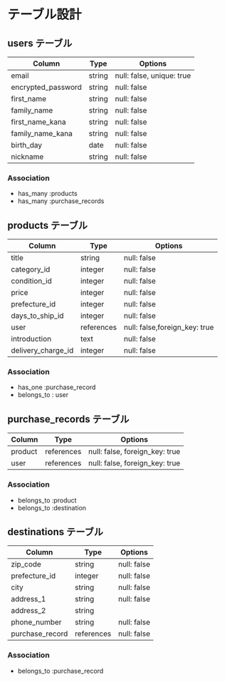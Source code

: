 
# テーブル設計

## users テーブル

| Column             | Type   | Options                    |
| ------------------ | ------ | -------------------------- |
| email              | string | null: false, unique: true  |
| encrypted_password | string | null: false                |
| first_name         | string | null: false                |
| family_name        | string | null: false                |
| first_name_kana    | string | null: false                |
| family_name_kana   | string | null: false                |
| birth_day          | date   | null: false                |
| nickname           | string | null: false                |

### Association

- has_many :products
- has_many :purchase_records


## products テーブル

| Column             | Type       | Options                        |
| ------------------ | ---------- | ------------------------------ |
| title              | string     | null: false                    |
| category_id        | integer    | null: false                    |
| condition_id       | integer    | null: false                    |
| price              | integer    | null: false                    |
| prefecture_id      | integer    | null: false                    |
| days_to_ship_id    | integer    | null: false                    |
| user               | references | null: false,foreign_key: true  |
| introduction       | text       | null: false                    |
| delivery_charge_id | integer    | null: false                    |


### Association

- has_one :purchase_record
- belongs_to : user

## purchase_records テーブル

| Column      | Type       | Options                        |
| ----------- | ---------- | ------------------------------ |
| product     | references | null: false, foreign_key: true |
| user        | references | null: false, foreign_key: true |

### Association

- belongs_to :product
- belongs_to :destination



## destinations テーブル

| Column             | Type       | Options                        |
| ------------------ | ---------- | ------------------------------ |
| zip_code           | string     | null: false                    |
| prefecture_id      | integer    | null: false                    |
| city               | string     | null: false                    |
| address_1          | string     | null: false                    |
| address_2          | string     |                                |
| phone_number       | string     | null: false                    |
|purchase_record     |references  | null: false                    |

### Association
- belongs_to :purchase_record
